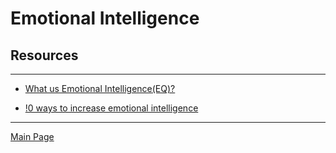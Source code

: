 # Emotional Intelligence

## Resources

---

- [What us Emotional Intelligence(EQ)?](https://psychcentral.com/lib/what-is-emotional-intelligence-eq/)

- [!0 ways to increase emotional intelligence](https://www.inc.com/young-entrepreneur-council/10-ways-to-increase-your-emotional-intelligence.html)

---

[Main Page](../README.md)
